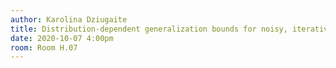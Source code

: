```yaml
---
author: Karolina Dziugaite
title: Distribution-dependent generalization bounds for noisy, iterative learning algorithms
date: 2020-10-07 4:00pm
room: Room H.07
---
```

